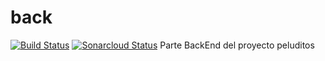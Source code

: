 
# back
[![Build Status](https://travis-ci.com/hlastras/back-prueba2.svg?branch=master)](https://travis-ci.com/hlastras/back-prueba2)
[![Sonarcloud Status](https://sonarcloud.io/api/project_badges/measure?project=my:project:pelud:back&metric=alert_status)](https://sonarcloud.io/dashboard?id=my:project:pelud:back)
Parte BackEnd del proyecto peluditos
